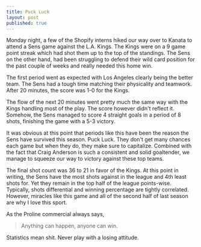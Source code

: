```yaml
---
title: Puck Luck
layout: post
published: true
---
```


Monday night, a few of the Shopify interns hiked our way over to Kanata to attend a Sens game against the L.A. Kings. The Kings were on a 9 game point streak which had shot them up to the top of the standings. The Sens on the other hand, had been struggling to defend their wild card position for the past couple of weeks and really needed this home win.

The first period went as expected with Los Angeles clearly being the better team. The Sens had a tough time matching their physicality and teamwork. After 20 minutes, the score was 1-0 for the Kings.

The flow of the next 20 minutes went pretty much the same way with the Kings handling most of the play. The score however didn't reflect it. Somehow, the Sens managed to score 4 straight goals in a period of 8 shots, finishing the game with a 5-3 victory.

It was obvious at this point that periods like this have been the reason the Sens have survived this season. Puck Luck. They don't get many chances each game but when they do, they make sure to capitalize. Combined with the fact that Craig Anderson is such a consistent and solid goaltender, we manage to squeeze our way to victory against these top teams.

The final shot count was 36 to 21 in favor of the Kings. At this point in writing, the Sens have the most shots against in the league and 4th least shots for. Yet they remain in the top half of the league points-wise. Typically, shots differential and winning percentage are tightly correlated. However, miracles like this game and all of the second half of last season are why I love this sport.

As the Proline commercial always says,

> Anything can happen, anyone can win.

Statistics mean shit. Never play with a losing attitude.
